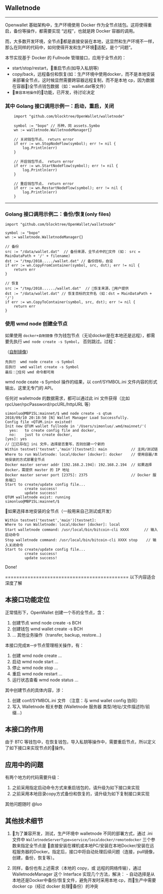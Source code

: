 ## Walletnode
--------------

Openwallet 基础架构中，生产环境使用 Docker 作为全节点钱包。这将使得重启，备份等操作，都需要实现 “远程”，也就是跨 Docker 容器的调用。

而，大多数开发环境，全节点都是直接安装在本地，这显然和生产环境不一样，那么在同样的代码中，如何使得开发和生产环境适配，是个“问题”。

本节实现基于 Docker 的 Fullnode 管理接口，应用于全节点的：
- start/stop/restart，重启节点(如导入私钥等)
- copy/back，远程备份和恢复(如：生产环境中使用docker，而不是本地安装来部署全节点，这时候显然需要跨容器远程复制，而不是本地 cp，因为数据在容器)全节点钱包数据（如：wallet.dat等文件）
- `兼容本地操作`的功能，已开发，待讨论决定

### 其中 Golang 接口调用示例一：启动，重启，关闭
```
	import "github.com/blocktree/OpenWallet/walletnode"

	symbol := "bopo" // 币种，同 assets.Symbo
	wn := walletnode.WalletnodeManager{}

	// 关闭钱包节点， return error
	if err := wn.StopNodeFlow(symbol); err != nil {
		log.Println(err)
	}

	// 开启钱包节点， return error
	if err := wn.StartNodeFlow(symbol); err != nil {
		log.Println(err)
	}

	// 重启钱包节点， return error
	if err := wn.RestartNodeFlow(symbol); err != nil {
		log.Println(err)
	}
```
--------------
### Golang 接口调用示例二：备份/恢复(only files)
```
import "github.com/blocktree/OpenWallet/walletnode"

symbol := "bopo"
wn := walletnode.WalletnodeManager{}

// 备份
src := "/data/wallet.dat"  // 备份来源，全节点中的文件 (如： src = MainDataPath + '/' + filename)
dst := "/tmp/2018...../wallet.dat" // 备份目标，自设
if err := wn.CopyFromContainer(symbol, src, dst); err != nil {
	return err
}

// 恢复
src := "/tmp/2018....../wallet.dat"  // 恢复来源，用户提供
dst := "/data/wallet.dat" // 恢复目标的文件名 (如：dst = MainDataPath + '/')
if err := wn.CopyToContainer(symbol, src, dst); err != nil {
	return err
}

```

### 使用 wmd node 创建全节点

如果使用 `docker+自制镜像` 作为钱包节点（无论docker是在本地还是远程），都需要先执行 `wmd node create -s Symbol`， 否则跳过。过程：

（[自制镜像](http://192.168.5.138:3000/WalletTeam/WalletImageRegistry)）

	先执行  wmd node create -s Symbol
	后执行  wmd wallet create -s Symbol
	最后：任何 wmd 命令都可用

wmd node ceate -s Symbol 操作的结果，以 conf/SYMBOL.ini 文件内容的形式输出，这里无专门的 API。

任何对 walletnode 的数据需求，都可以通过此 ini 文件获得（比如 rpcUser/rpcPassword/rpcURL/httpURL 等）

```
simonluo@MBP15L:mainnet/$ wmd node create -s qtum
2018/09/10 20:18:50 [N] Wallet Manager Load Successfully.
Config file <QTUM.ini> existed!
Init new QTUM wallet fullnode in '/Users/simonluo/.wmd/mainnet/'(
  yes:   to create config file and docker,
  no:    just to create docker,
[yes]: yes																								// 已存在 ini 文件，选择是否重写，否则创建一个新的
Within testnet('testnet','main')[testnet]: main           // 主网/测试链
Where to run Walletnode: local/docker [docker]: docker    // 使用容器/本地安装的方式部署全节点
Docker master server addr [192.168.2.194]: 192.168.2.194  // 如果选择 docker，需提供 master 的 IP 地址
Docker master server port [2375]: 2375                    // Docker 服务端口
Start to create/update config file...
         create success!
         update success!
QTUM walletnode exist: running
simonluo@MBP15L:mainnet/$
```

如果选择本地安装的全节点（一般用来自己测试或开发）
```
Within testnet('testnet','main')[testnet]:
Where to run Walletnode: local/docker [docker]: local
Start walletnode command: /usr/local/bin/bitcoin-cli XXXX       // 输入启动命令
Stop walletnode command: /usr/local/bin/bitcoin-cli XXXX stop    // 输入关闭命令
Start to create/update config file...
         create success!
         update success!
```

Done!

============================================ 以下内容适合深度了解

## 本接口功能定位

正常情形下，OpenWallet 创建一个币的全节点，含：
  1. 创建节点  wmd node create -s BCH
  2. 创建钱包  wmd wallet create -s BCH
  3. ... 其他业务操作（transfer, backup, restore...)

本接口完成`第一步`节点管理相关操作，有：
  1. 创建 wmd node create ...
  2. 启动 wmd node start ...
  3. 停止 wmd node stop ...
  4. 重启 wmd node restart ...
  5. 运行状态查看 wmd node status ...

其中创建节点的具体内容，涉：
  1. 创建 conf/SYMBOL.ini 文件 （注意：与 wmd wallet config 协同）
  2. 写入 Walletnode 相关参数 (Walletnode 服务器 类型/地址/文件描述符/前缀...)

## 本接口的作用

由于 BTC 等钱包中，在恢复钱包，导入私钥等操作中，需要重启节点，所以定义了如下接口来实现节点的操作。

## 应用中的问题

有两个地方的代码需要升级：
  1. 之前采用指定启动命令方式来重启钱包的，请升级为如下接口来实现
  2. 之前采用本地目录copy方式备份和恢复的，请升级为如下复制接口来实现

其他问题随时 @luo

## 其他技术细节

  1. 为了兼容开发，测试，生产环境中 walletnode 不同的部署方式，通过 .ini 文件中 `WalletnodeServerType=service/localdocker/remotedocker` 三个参数来指定全节点是 直接安装在裸机或本地PC/安装在本地Docker/安装在远程服务器的Docker。指定后，接口中将自动处理后续问题（连接，pull镜像，创建，备份，恢复等）。


  2. 同样，备份也有上述需求（本地的 copy，或 远程的网络传输），通过 WalletnodeManager 这个 Interface 实现几个方法，解决：
	- 自动选择是从本地还是Docker中备份/恢复文件，避免开发时采用本地 cp，而生产中需要 docker cp（经过 docker 处理备份）的冲突

